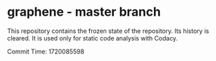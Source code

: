 # graphene - master branch

This repository contains the frozen state of the repository.
Its history is cleared. It is used only for static code
analysis with Codacy.

Commit Time: 1720085598